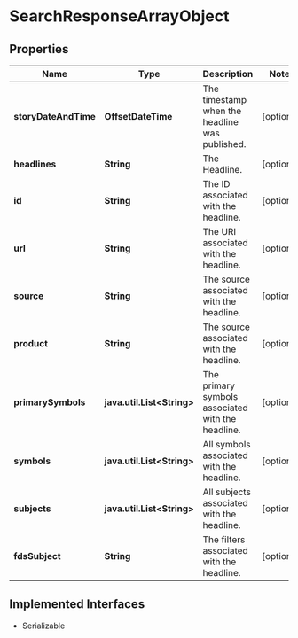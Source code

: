 

# SearchResponseArrayObject


## Properties

Name | Type | Description | Notes
------------ | ------------- | ------------- | -------------
**storyDateAndTime** | **OffsetDateTime** | The timestamp when the headline was published. |  [optional]
**headlines** | **String** | The Headline. |  [optional]
**id** | **String** | The ID associated with the headline. |  [optional]
**url** | **String** | The URI associated with the headline. |  [optional]
**source** | **String** | The source associated with the headline. |  [optional]
**product** | **String** | The source associated with the headline. |  [optional]
**primarySymbols** | **java.util.List&lt;String&gt;** | The primary symbols associated with the headline. |  [optional]
**symbols** | **java.util.List&lt;String&gt;** | All symbols associated with the headline. |  [optional]
**subjects** | **java.util.List&lt;String&gt;** | All subjects associated with the headline. |  [optional]
**fdsSubject** | **String** | The filters associated with the headline. |  [optional]


## Implemented Interfaces

* Serializable


